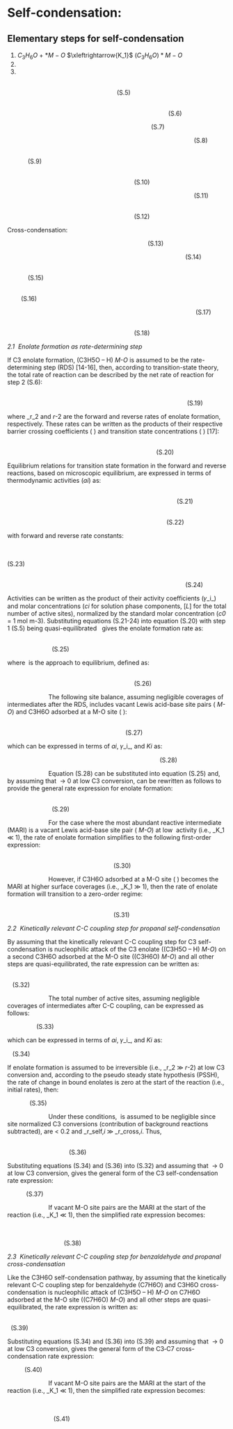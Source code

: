 # Self-condensation:
## Elementary steps for self-condensation
1. $C_3H_6O$ + $\ast{M-O}$ $\xleftrightarrow{K_1}$  ${(C_3H_6O)\ast{M-O}}$
2. 
3. 
                                                                                                                                                                      (S.5)

                                                                                                                                                        (S.6)

                                                                                    (S.7)

                                                                                                             (S.8)

                                                                                                                                (S.9)

                                                                                                                                        (S.10)

                                                                                                             (S.11)

                                                                                                                                                                (S.12)

Cross-condensation:

                                                                                  (S.13)

                                                                                                        (S.14)

                                                                                                                                     (S.15)

                                                                                                                              (S.16)

                                                                                                              (S.17)

                                                                                                                                                            (S.18)

_2.1_  _Enolate formation as rate-determining step_

If C3 enolate formation, (C3H5O – H) _M-O_ is assumed to be the rate-determining step (RDS) [14-16], then, according to transition-state theory, the total rate of reaction can be described by the net rate of reaction for step 2 (S.6):

                                                                                                                                                                                                                                    (S.19)

where _r_2 and _r_-2 are the forward and reverse rates of enolate formation, respectively. These rates can be written as the products of their respective barrier crossing coefficients ( ) and transition state concentrations ( ) [17]:

                                                                                                                                                                                                           (S.20)

Equilibrium relations for transition state formation in the forward and reverse reactions, based on microscopic equilibrium, are expressed in terms of thermodynamic activities (_ai_) as:

                                                                                                                                                                                                               (S.21)

                                                                                                                                                                                                    (S.22)

with forward and reverse rate constants:

                                                                                                                                                                                                                                                  (S.23)     

                                                                                                                                                                                                                                        (S.24)

Activities can be written as the product of their activity coefficients (𝛾_i_) and molar concentrations (_ci_ for solution phase components, [_L_] for the total number of active sites), normalized by the standard molar concentration (_c0_ = 1 mol m-3). Substituting equations (S.21-24) into equation (S.20) with step 1 (S.5) being quasi-equilibrated   gives the enolate formation rate as:

                                                                                                                             (S.25)

where  is the approach to equilibrium, defined as:

                                                                                                                                                                                (S.26)

                        The following site balance, assuming negligible coverages of intermediates after the RDS, includes vacant Lewis acid-base site pairs ( _M-O_) and C3H6O adsorbed at a M-O site ( ):

                                                                                                                                                                                          (S.27)

which can be expressed in terms of _ai_, 𝛾_i_, and _Ki_ as:

                                                                                         (S.28)

                        Equation (S.28) can be substituted into equation (S.25) and, by assuming that  → 0 at low C3 conversion, can be rewritten as follows to provide the general rate expression for enolate formation:

                                                                                                                               (S.29)

                        For the case where the most abundant reactive intermediate (MARI) is a vacant Lewis acid-base site pair ( _M-O_) at low  activity (i.e., _K_1 ≪ 1), the rate of enolate formation simplifies to the following first-order expression:

                                                                                                                                                                     (S.30)

                        However, if C3H6O adsorbed at a M-O site ( ) becomes the MARI at higher surface coverages (i.e., _K_1 ≫ 1), then the rate of enolate formation will transition to a zero-order regime:

                                                                                                                                                                                     (S.31)

  

_2.2_  _Kinetically relevant C-C coupling step for propanal self-condensation_

By assuming that the kinetically relevant C-C coupling step for C3 self-condensation is nucleophilic attack of the C3 enolate ((C3H5O – H) _M-O_) on a second C3H6O adsorbed at the M-O site ((C3H6O) _M-O_) and all other steps are quasi-equilibrated, the rate expression can be written as:

                                                                                                                              (S.32)

                        The total number of active sites, assuming negligible coverages of intermediates after C-C coupling, can be expressed as follows:

                 (S.33)

which can be expressed in terms of _ai_, 𝛾_i_, and _Ki_ as:

   (S.34)

If enolate formation is assumed to be irreversible (i.e., _r_2 ≫ _r_-2) at low C3 conversion and, according to the pseudo steady state hypothesis (PSSH), the rate of change in bound enolates is zero at the start of the reaction (i.e., initial rates), then:

             (S.35)

                        Under these conditions,  is assumed to be negligible since site normalized C3 conversions (contribution of background reactions subtracted), are < 0.2 and _r_self,_i_ ≫ _r_cross,_i_. Thus,

                                                                                                                                           (S.36)

Substituting equations (S.34) and (S.36) into (S.32) and assuming that  → 0 at low C3 conversion, gives the general form of the C3 self-condensation rate expression:

           (S.37)

                        If vacant M-O site pairs are the MARI at the start of the reaction (i.e., _K_1 ≪ 1), then the simplified rate expression becomes:

                                                                                                                                                                            (S.38)

_2.3_  _Kinetically relevant C-C coupling step for benzaldehyde and propanal cross-condensation_

Like the C3H6O self-condensation pathway, by assuming that the kinetically relevant C-C coupling step for benzaldehyde (C7H6O) and C3H6O cross-condensation is nucleophilic attack of (C3H5O – H) _M-O_ on C7H6O adsorbed at the M-O site ((C7H6O) _M-O_) and all other steps are quasi-equilibrated, the rate expression is written as:

                                                                                                                                 (S.39)

Substituting equations (S.34) and (S.36) into (S.39) and assuming that  → 0 at low C3 conversion, gives the general form of the C3‑C7­ cross-condensation rate expression:

          (S.40)

                        If vacant M-O site pairs are the MARI at the start of the reaction (i.e., _K_1 ≪ 1), then the simplified rate expression becomes:

                                                                                                                                                                      (S.41)